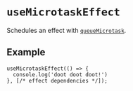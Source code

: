 # `useMicrotaskEffect`

Schedules an effect with [`queueMicrotask`](https://developer.mozilla.org/en-US/docs/Web/API/queueMicrotask).

## Example

```tsx
useMicrotaskEffect(() => {
  console.log('doot doot doot!')
}, [/* effect dependencies */]);
```
